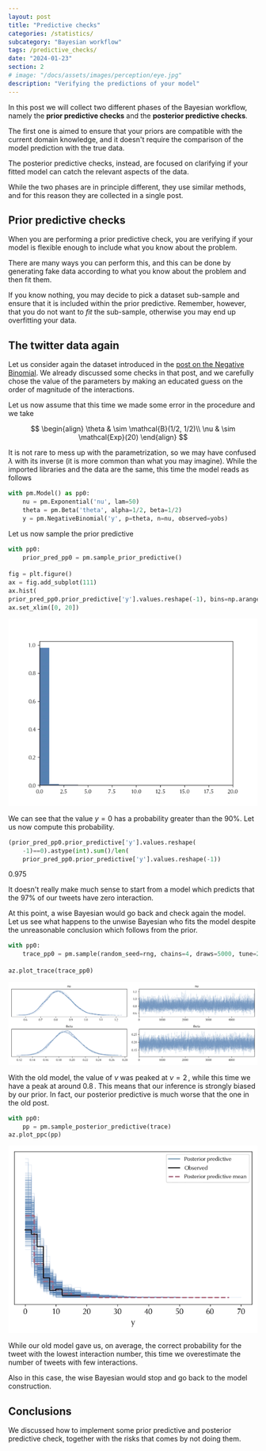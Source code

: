 ```yaml
---
layout: post
title: "Predictive checks"
categories: /statistics/
subcategory: "Bayesian workflow"
tags: /predictive_checks/
date: "2024-01-23"
section: 2
# image: "/docs/assets/images/perception/eye.jpg"
description: "Verifying the predictions of your model"
---
```


In this post we will collect two different
phases of the Bayesian workflow, namely the
**prior predictive checks** and the
**posterior predictive checks**.

The first one is aimed to ensure that your priors
are compatible with the current domain knowledge,
and it doesn't require the comparison of the model
prediction with the true data.

The posterior predictive checks, instead, are focused
on clarifying if your fitted model can catch the relevant
aspects of the data.

While the two phases are in principle different,
they use similar methods, and for this reason
they are collected in a single post.

## Prior predictive checks

When you are performing a prior predictive check,
you are verifying if your model is flexible
enough to include what you know about the problem.

There are many ways you can perform this,
and this can be done by generating fake data
according to what you know about the problem
and then fit them.

If you know nothing, you may decide to pick a 
dataset sub-sample and ensure that it is included
within the prior predictive. Remember,
however, that you do not want to *fit* the sub-sample,
otherwise you may end up overfitting your data.

## The twitter data again

Let us consider again the dataset introduced
in the [post on the Negative Binomial](/statistics/negbin).
We already discussed some checks in that post,
and we carefully chose the value of the parameters
by making an educated guess on the order of magnitude
of the interactions.

Let us now assume that this time we made some
error in the procedure and we take

$$
\begin{align}
\theta & \sim \mathcal{B}(1/2, 1/2)\\
\nu & \sim \mathcal{Exp}(20)
\end{align}
$$

It is not rare to mess up with the parametrization,
so we may have confused $\lambda$ with its inverse
(it is more common than what you may imagine).
While the imported libraries and the data are the same,
this time the model reads as follows

```python
with pm.Model() as pp0:
    nu = pm.Exponential('nu', lam=50)
    theta = pm.Beta('theta', alpha=1/2, beta=1/2)
    y = pm.NegativeBinomial('y', p=theta, n=nu, observed=yobs)
```

Let us now sample the prior predictive

```python
with pp0:
    prior_pred_pp0 = pm.sample_prior_predictive()

fig = plt.figure()
ax = fig.add_subplot(111)
ax.hist(
prior_pred_pp0.prior_predictive['y'].values.reshape(-1), bins=np.arange(20), density=True)
ax.set_xlim([0, 20])
```

![The histogram of the prior predictive distribution](/docs/assets/images/statistics/predictive/prior_predictive.webp)

We can see that the value $y=0$ has a probability
greater than the $90\%.$
Let us now compute this probability.

```python
(prior_pred_pp0.prior_predictive['y'].values.reshape(
    -1)==0).astype(int).sum()/len(
    prior_pred_pp0.prior_predictive['y'].values.reshape(-1))
```

<div class='code'>
0.975
</div>

It doesn't really make much sense to start
from a model which predicts that the $97\%$
of our tweets have zero interaction.

At this point, a wise Bayesian would go back and
check again the model. Let us see what happens
to the unwise Bayesian who fits the model
despite the unreasonable conclusion which
follows from the prior.

```python
with pp0:
    trace_pp0 = pm.sample(random_seed=rng, chains=4, draws=5000, tune=2000)

az.plot_trace(trace_pp0)
```

![The trace plot of the unwise Bayesian](/docs/assets/images/statistics/predictive/trace-wrong.webp)

With the old model, the value of $\nu$
was peaked at $\nu = 2\,,$
while this time we have a peak at around $0.8\,.$
This means that our inference is strongly
biased by our prior.
In fact, our posterior predictive
is much worse that the one in the old post.

```python
with pp0:
    pp = pm.sample_posterior_predictive(trace)
az.plot_ppc(pp)
```

![The posterior predictive plot](/docs/assets/images/statistics/predictive/posterior_predictive.webp)

While our old model gave us,
on average, the correct probability for the tweet
with the lowest interaction number,
this time we overestimate the number
of tweets with few interactions.

Also in this case, the wise Bayesian would
stop and go back to the model construction.

## Conclusions

We discussed how to implement some prior predictive
and posterior predictive check,
together with the risks that comes by
not doing them.

